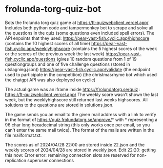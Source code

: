# frolunda-torg-quiz-bot
Bots the frolunda torg quiz game at https://ft-quizwebclient.vercel.app/
Includes both python code and tampermonkey bot to scrape and solve all the questions in the quiz (some questions even included spell errors). 
The API enpoints that they used: 
https://pear-vast-fish.cyclic.app/highscore (contains the 10 highest scores of all time)
https://pear-vast-fish.cyclic.app/weeklyhighscore (contains the 5 highest scores of the week or the scores of the previous week the last week)
https://pear-vast-fish.cyclic.app/questions (gives 10 random questions from 1 of 19 questiongroups and one of five challenge questions (stored in utslagning.json))
https://pear-vast-fish.cyclic.app/validate (the endpoint used to participate in the competition)
(the christmasrhyme bot which used the chatgpt API was also deployed on cyclic)

The actual game was an iframe inside https://frolundatorg.se/quiz : https://ft-quizwebclient.vercel.app/ 
The weekly score wasn't shown the last week, but the weeklyhighscore still returned last weeks highscores. All solutions to the questions are stored in solutions.json. 

The game sends you an email to the given mail address with a link to verify in the format of https://quiz.frolundatorg.se/approve/* with * representing a 96 char long hexadecimal string (this only works once per email, so you can't enter the same mail twice). The format of the mails are written in the file mailformat.txt. 

The scores as of 2024/04/28 22:00 are stored inside 22.json and the weekly scores of 2024/04/28 are stored in weekly.json. 
Edit 22:20: getting this now: Error error: remaining connection slots are reserved for non-replication superuser connections
